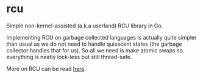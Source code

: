 # rcu
Simple non-kernel-assisted (a.k.a userland) RCU library in Go.

Implementing RCU on garbage collected languages is actually quite simpler than
usual as we do not need to handle quiescent states (the garbage collector
handles that for us). So all we need is make atomic swaps so everything is
neatly lock-less but still thread-safe.

More on RCU can be read [here](https://en.wikipedia.org/wiki/Read-copy-update).

